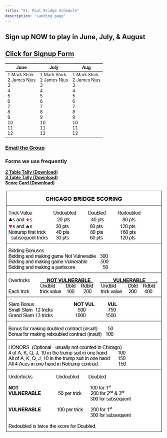 ```yaml
---
title: "St. Paul Bridge Schedule"
description: "Landing page"
---
```


## **Sign up NOW to play in June, July, & August**

## **[Click for Signup Form](https://forms.gle/WPChMNWR7qscAUfp8)**
| June | July | Aug |
| --- | --- | --- |
| 1 Mark Shirk<br>2 James Njus<br>3<br>4<br>5<br>6<br>7<br>8<br>9<br>10<br>11<br>12 | 1 Mark Shirk<br>2 James Njus<br>3<br>4<br>5<br>6<br>7<br>8<br>9<br>10<br>11<br>12 | 1 Mark Shirk<br>2 James Njus<br>3<br>4<br>5<br>6<br>7<br>8<br>9<br>10<br>11<br>12 |

### **[Email the Group](mailto:shirkmark@gmail.com,rrinkoff@gmail.com,dcwatkins1@gmail.com,dhklevan@gmail.com,klein@q.com,johngehan@comcast.net,j.anders.lair@gmail.com,jbcarnahan@msn.com,hohn.hohn@comcast.net,jhohn1190@comcast.net,srjoan_nutri@hotmail.com,jnjus@meyernjus.com,tommn7@aol.com,hoilandesq@aol.com)**

### **Forms we use frequently**
**<a href="/page/groups/bridge/Bridge_Tally_2_Table.pdf" download>2 Table Tally (Download)</a>**\
**<a href="/page/groups/bridge/Bridge_Tally_3_Table.pdf" download>3 Table Tally (Download)</a>**\
**<a href="/page/groups/bridge/ScoreCard.pdf" download>Score Card (Download)</a>**

![score](/page/groups/bridge/scoring.jpg)
